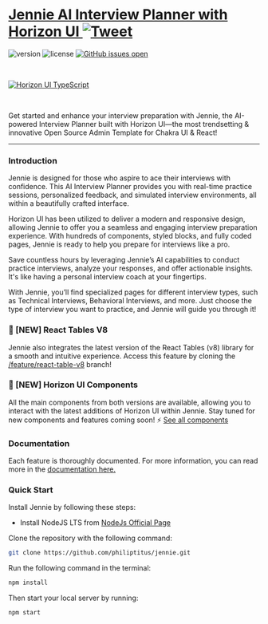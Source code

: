 

# [Jennie AI Interview Planner with Horizon UI ](https://horizon-ui.com/horizon-ui-chakra-ts) [![Tweet](https://img.shields.io/twitter/url/http/shields.io.svg?style=social&logo=twitter)](https://twitter.com/intent/tweet?url=https://horizon-ui.com/&text=Check%20Horizon%20UI,%20the%20trendiest%20open-source%20admin%20template%20for%20Chakra%20UI%20&%20React!)

![version](https://img.shields.io/badge/version-2.0.0-blue.svg)
![license](https://img.shields.io/badge/license-MIT-blue.svg)
[![GitHub issues open](https://img.shields.io/github/issues/horizon-ui/horizon-ui-chakra-ts.svg?maxAge=2592000)](https://github.com/horizon-ui/horizon-ui-chakra-ts/issues?q=is%3Aopen+is%3Aissue)

<p>&nbsp;</p>

[<img alt="Horizon UI TypeScript" src="https://izpkijnmscmbolveusoo.supabase.co/storage/v1/object/public/Galleria/uploads/Screenshot%202024-10-11%20205612.png" /> ](https://github.com/horizon-ui/horizon-ui-chakra-ts)

<p>&nbsp;</p>

Get started and enhance your interview preparation with Jennie, the AI-powered Interview Planner built with Horizon UI—the most trendsetting & innovative Open Source Admin Template for Chakra UI & React!

---

### Introduction

Jennie is designed for those who aspire to ace their interviews with confidence. This AI Interview Planner provides you with real-time practice sessions, personalized feedback, and simulated interview environments, all within a beautifully crafted interface.

Horizon UI has been utilized to deliver a modern and responsive design, allowing Jennie to offer you a seamless and engaging interview preparation experience. With hundreds of components, styled blocks, and fully coded pages, Jennie is ready to help you prepare for interviews like a pro.

Save countless hours by leveraging Jennie’s AI capabilities to conduct practice interviews, analyze your responses, and offer actionable insights. It's like having a personal interview coach at your fingertips.

With Jennie, you’ll find specialized pages for different interview types, such as Technical Interviews, Behavioral Interviews, and more. Just choose the type of interview you want to practice, and Jennie will guide you through it!

### 🎉 [NEW] React Tables V8
Jennie also integrates the latest version of the React Tables (v8) library for a smooth and intuitive experience. Access this feature by cloning the [/feature/react-table-v8](https://github.com/horizon-ui/horizon-ui-chakra-ts/tree/feature/react-table-v8) branch!

### 🎉 [NEW] Horizon UI Components
All the main components from both versions are available, allowing you to interact with the latest additions of Horizon UI within Jennie. Stay tuned for new components and features coming soon! ⚡️
<a href="https://horizon-ui.com/components/?ref=readme-horizon-ts" target="_blank">See all components</a>

### Documentation

Each feature is thoroughly documented. For more information, you can read more in the <a href="https://horizon-ui.com/documentation/docs/introduction?ref=readme-horizon-ts" target="_blank">documentation here.</a>

### Quick Start

Install Jennie by following these steps:

- Install NodeJS LTS from
  [NodeJs Official Page](https://nodejs.org/en/?ref=horizon-documentation)

Clone the repository with the following command:

```bash
git clone https://github.com/philiptitus/jennie.git
```

Run the following command in the terminal:

```bash
npm install
```

Then start your local server by running:

```bash
npm start
```




